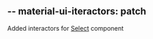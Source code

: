 --
material-ui-iteractors: patch
--
Added interactors for [Select](https://material-ui.com/components/selects/) component
